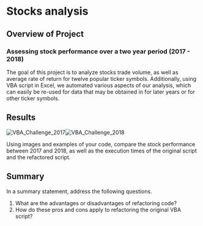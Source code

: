 # Stocks analysis

## Overview of Project
### Assessing stock performance over a two year period (2017 - 2018)
The goal of this project is to analyze stocks trade volume, as well as average rate of return for twelve popular ticker symbols. Additionally, using VBA script in Excel, we automated various aspects of our analysis, which can easily be re-used for data that may be obtained in for later years or for other ticker symbols.

## Results

![VBA_Challenge_2017](https://user-images.githubusercontent.com/97985062/152259022-bf8ebe27-35b3-4d1b-8855-b4c21a925518.png)![VBA_Challenge_2018](https://user-images.githubusercontent.com/97985062/152259040-b1aa657f-e253-46ac-90d4-5870b810cd52.png)




Using images and examples of your code, compare the stock performance between 2017 and 2018, as well as the execution times of the original script and the refactored script.



## Summary
In a summary statement, address the following questions.
1. What are the advantages or disadvantages of refactoring code?
2. How do these pros and cons apply to refactoring the original VBA script?
